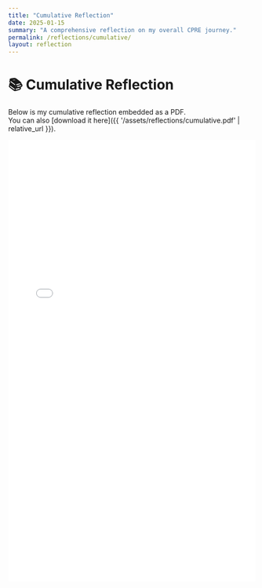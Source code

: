 ```yaml
---
title: "Cumulative Reflection"
date: 2025-01-15
summary: "A comprehensive reflection on my overall CPRE journey."
permalink: /reflections/cumulative/
layout: reflection
---
```


# 📚 Cumulative Reflection

Below is my cumulative reflection embedded as a PDF.  
You can also [download it here]({{ '/assets/reflections/cumulative.pdf' | relative_url }}).

<embed 
  src="{{ '/assets/cumulative.pdf' | relative_url }}" 
  type="application/pdf" 
  width="100%" 
  height="900px" />

